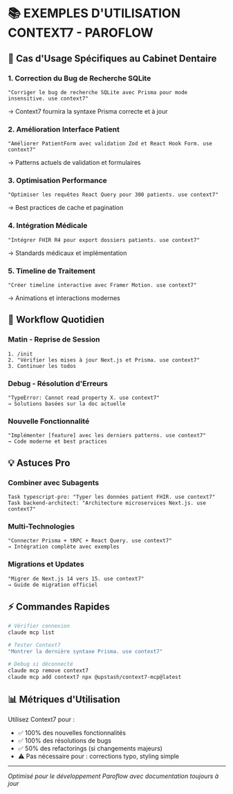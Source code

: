 # 📚 EXEMPLES D'UTILISATION CONTEXT7 - PAROFLOW

## 🦷 Cas d'Usage Spécifiques au Cabinet Dentaire

### 1. **Correction du Bug de Recherche SQLite**
```
"Corriger le bug de recherche SQLite avec Prisma pour mode insensitive. use context7"
```
→ Context7 fournira la syntaxe Prisma correcte et à jour

### 2. **Amélioration Interface Patient**
```
"Améliorer PatientForm avec validation Zod et React Hook Form. use context7"
```
→ Patterns actuels de validation et formulaires

### 3. **Optimisation Performance**
```
"Optimiser les requêtes React Query pour 300 patients. use context7"
```
→ Best practices de cache et pagination

### 4. **Intégration Médicale**
```
"Intégrer FHIR R4 pour export dossiers patients. use context7"
```
→ Standards médicaux et implémentation

### 5. **Timeline de Traitement**
```
"Créer timeline interactive avec Framer Motion. use context7"
```
→ Animations et interactions modernes

## 🔄 Workflow Quotidien

### Matin - Reprise de Session
```
1. /init
2. "Vérifier les mises à jour Next.js et Prisma. use context7"
3. Continuer les todos
```

### Debug - Résolution d'Erreurs
```
"TypeError: Cannot read property X. use context7"
→ Solutions basées sur la doc actuelle
```

### Nouvelle Fonctionnalité
```
"Implémenter [feature] avec les derniers patterns. use context7"
→ Code moderne et best practices
```

## 💡 Astuces Pro

### Combiner avec Subagents
```
Task typescript-pro: "Typer les données patient FHIR. use context7"
Task backend-architect: "Architecture microservices Next.js. use context7"
```

### Multi-Technologies
```
"Connecter Prisma + tRPC + React Query. use context7"
→ Intégration complète avec exemples
```

### Migrations et Updates
```
"Migrer de Next.js 14 vers 15. use context7"
→ Guide de migration officiel
```

## ⚡ Commandes Rapides

```bash
# Vérifier connexion
claude mcp list

# Tester Context7
"Montrer la dernière syntaxe Prisma. use context7"

# Debug si déconnecté
claude mcp remove context7
claude mcp add context7 npx @upstash/context7-mcp@latest
```

## 📊 Métriques d'Utilisation

Utilisez Context7 pour :
- ✅ 100% des nouvelles fonctionnalités
- ✅ 100% des résolutions de bugs
- ✅ 50% des refactorings (si changements majeurs)
- ⚠️ Pas nécessaire pour : corrections typo, styling simple

---
*Optimisé pour le développement Paroflow avec documentation toujours à jour*